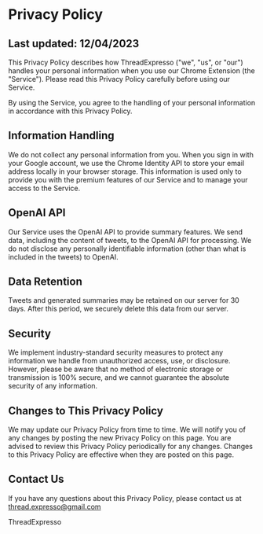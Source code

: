 # **Privacy Policy**

## **Last updated: 12/04/2023**


This Privacy Policy describes how ThreadExpresso ("we", "us", or "our") handles your personal information when you use our Chrome Extension (the "Service"). Please read this Privacy Policy carefully before using our Service.

By using the Service, you agree to the handling of your personal information in accordance with this Privacy Policy.


## **Information Handling**


We do not collect any personal information from you. When you sign in with your Google account, we use the Chrome Identity API to store your email address locally in your browser storage. This information is used only to provide you with the premium features of our Service and to manage your access to the Service.


## **OpenAI API**


Our Service uses the OpenAI API to provide summary features. We send data, including the content of tweets, to the OpenAI API for processing. We do not disclose any personally identifiable information (other than what is included in the tweets) to OpenAI.


## **Data Retention**


Tweets and generated summaries may be retained on our server for 30 days. After this period, we securely delete this data from our server.


## **Security**


We implement industry-standard security measures to protect any information we handle from unauthorized access, use, or disclosure. However, please be aware that no method of electronic storage or transmission is 100% secure, and we cannot guarantee the absolute security of any information.


## **Changes to This Privacy Policy**


We may update our Privacy Policy from time to time. We will notify you of any changes by posting the new Privacy Policy on this page. You are advised to review this Privacy Policy periodically for any changes. Changes to this Privacy Policy are effective when they are posted on this page.


## **Contact Us**


If you have any questions about this Privacy Policy, please contact us at <thread.expresso@gmail.com>


ThreadExpresso
